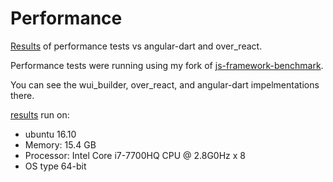 # Performance

[Results][results] of performance tests vs angular-dart and over_react.

Performance tests were running using my fork of [js-framework-benchmark][js-framework-benchmark].

You can see the wui_builder, over_react, and angular-dart impelmentations there.

[results][results] run on:

* ubuntu 16.10
* Memory: 15.4 GB
* Processor: Intel Core i7-7700HQ CPU @ 2.8G0Hz x 8
* OS type 64-bit

[js-framework-benchmark]: https://github.com/davidmarne/js-framework-benchmark

[results]: https://cdn.rawgit.com/davidmarne/js-framework-benchmark/dart_frameworks/webdriver-ts-results/table.html
